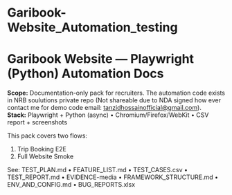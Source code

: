 # Garibook-Website_Automation_testing

# Garibook Website — Playwright (Python) Automation Docs

**Scope:** Documentation-only pack for recruiters. The automation code exists in NRB soulutions private repo (Not shareable due to NDA signed how ever contact me for demo code email: tanzidhossainofficial@gmail.com).  
**Stack:** Playwright + Python (async) • Chromium/Firefox/WebKit • CSV report + screenshots

This pack covers two flows:
1) Trip Booking E2E
2) Full Website Smoke

See: TEST_PLAN.md • FEATURE_LIST.md • TEST_CASES.csv • TEST_REPORT.md • EVIDENCE-media • FRAMEWORK_STRUCTURE.md • ENV_AND_CONFIG.md • BUG_REPORTS.xlsx
